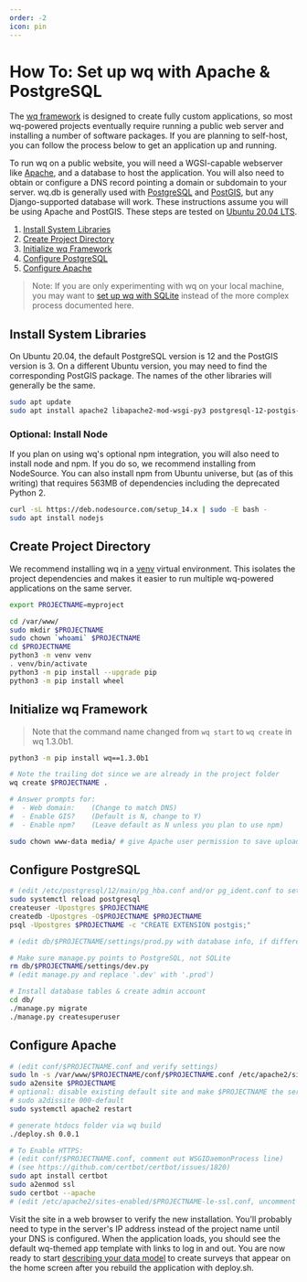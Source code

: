 ```yaml
---
order: -2
icon: pin
---
```


# How To: Set up wq with Apache & PostgreSQL

The [wq framework] is designed to create fully custom applications, so most wq-powered projects eventually require running a public web server and installing a number of software packages.  If you are planning to self-host, you can follow the process below to get an application up and running.

To run wq on a public website, you will need a WGSI-capable webserver like [Apache], and a database to host the application.  You will also need to obtain or configure a DNS record pointing a domain or subdomain to your server.  wq.db is generally used with [PostgreSQL] and [PostGIS], but any Django-supported database will work.  These instructions assume you will be using Apache and PostGIS.  These steps are tested on [Ubuntu 20.04 LTS][Ubuntu].

1. [Install System Libraries](#install-system-libraries)
2. [Create Project Directory](#create-project-directory)
3. [Initialize wq Framework](#initialize-wq-framework)
4. [Configure PostgreSQL](#configure-postgresql)
5. [Configure Apache](#configure-apache)

> Note: If you are only experimenting with wq on your local machine, you may want to [set up wq with SQLite][setup-local] instead of the more complex process documented here.

## Install System Libraries

On Ubuntu 20.04, the default PostgreSQL version is 12 and the PostGIS version is 3.  On a different Ubuntu version, you may need to find the corresponding PostGIS package.  The names of the other libraries will generally be the same. 

```bash
sudo apt update
sudo apt install apache2 libapache2-mod-wsgi-py3 postgresql-12-postgis-3 python3-venv
```

### Optional: Install Node

If you plan on using wq's optional npm integration, you will also need to install node and npm.  If you do so, we recommend installing from NodeSource.  You can also install npm from Ubuntu universe, but (as of this writing) that requires 563MB of dependencies including the deprecated Python 2.

```bash
curl -sL https://deb.nodesource.com/setup_14.x | sudo -E bash -
sudo apt install nodejs
```


## Create Project Directory

We recommend installing wq in a [venv] virtual environment.  This isolates the project dependencies and makes it easier to run multiple wq-powered applications on the same server.

```bash
export PROJECTNAME=myproject

cd /var/www/
sudo mkdir $PROJECTNAME
sudo chown `whoami` $PROJECTNAME
cd $PROJECTNAME
python3 -m venv venv
. venv/bin/activate
python3 -m pip install --upgrade pip
python3 -m pip install wheel
```

## Initialize wq Framework

> Note that the command name changed from `wq start` to `wq create` in wq 1.3.0b1.

```bash
python3 -m pip install wq==1.3.0b1

# Note the trailing dot since we are already in the project folder
wq create $PROJECTNAME .

# Answer prompts for:
#  - Web domain:    (Change to match DNS)
#  - Enable GIS?    (Default is N, change to Y)
#  - Enable npm?    (Leave default as N unless you plan to use npm)

sudo chown www-data media/ # give Apache user permission to save uploads
```

## Configure PostgreSQL

```bash
# (edit /etc/postgresql/12/main/pg_hba.conf and/or pg_ident.conf to set permissions)
sudo systemctl reload postgresql
createuser -Upostgres $PROJECTNAME
createdb -Upostgres -O$PROJECTNAME $PROJECTNAME
psql -Upostgres $PROJECTNAME -c "CREATE EXTENSION postgis;"

# (edit db/$PROJECTNAME/settings/prod.py with database info, if different than above)

# Make sure manage.py points to PostgreSQL, not SQLite
rm db/$PROJECTNAME/settings/dev.py
# (edit manage.py and replace '.dev' with '.prod')

# Install database tables & create admin account
cd db/
./manage.py migrate
./manage.py createsuperuser
```

## Configure Apache

```bash
# (edit conf/$PROJECTNAME.conf and verify settings)
sudo ln -s /var/www/$PROJECTNAME/conf/$PROJECTNAME.conf /etc/apache2/sites-available/
sudo a2ensite $PROJECTNAME
# optional: disable existing default site and make $PROJECTNAME the server default
# sudo a2dissite 000-default
sudo systemctl apache2 restart

# generate htdocs folder via wq build
./deploy.sh 0.0.1

# To Enable HTTPS:
# (edit conf/$PROJECTNAME.conf, comment out WSGIDaemonProcess line)
# (see https://github.com/certbot/certbot/issues/1820)
sudo apt install certbot
sudo a2enmod ssl
sudo certbot --apache
# (edit /etc/apache2/sites-enabled/$PROJECTNAME-le-ssl.conf, uncomment WSGIDaemonProcess line)
```

Visit the site in a web browser to verify the new installation.  You'll probably need to type in the server's IP address instead of the project name until your DNS is configured.  When the application loads, you should see the default wq-themed app template with links to log in and out.  You are now ready to start [describing your data model][data-model] to create surveys that appear on the home screen after you rebuild the application with deploy.sh.

[install wq]: ../overview/setup.md
[setup-local]: ./setup-wq-with-sqlite.md
[Ubuntu]: http://www.ubuntu.com/
[venv]: https://docs.python.org/3/library/venv.html
[data-model]: ./describe-your-data-model.md

[wq framework]: ../overview/intro.md
[Apache]: http://httpd.apache.org/
[PostgreSQL]: http://www.postgresql.org/
[PostGIS]: http://postgis.net/

